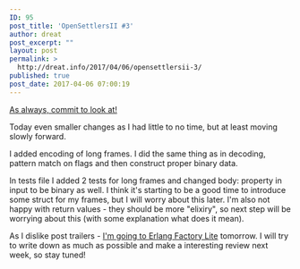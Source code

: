 ```yaml
---
ID: 95
post_title: 'OpenSettlersII #3'
author: dreat
post_excerpt: ""
layout: post
permalink: >
  http://dreat.info/2017/04/06/opensettlersii-3/
published: true
post_date: 2017-04-06 07:00:19
---
```

<a href="https://github.com/Dreat/OpenSettlersII/commit/1d645945893f63fe8e6c0f29ef9f35c6e645130e">As always, commit to look at!</a>

Today even smaller changes as I had little to no time, but at least moving slowly forward.

I added encoding of long frames. I did the same thing as in decoding, pattern match on flags and then construct proper binary data.

In tests file I added 2 tests for long frames and changed body: property in input to be binary as well. I think it's starting to be a good time to introduce some struct for my frames, but I will worry about this later. I'm also not happy with return values - they should be more "elixiry", so next step will be worrying about this (with some explanation what does it mean).

As I dislike post trailers - <a href="http://www.erlang-factory.com/rome2017#home">I'm going to Erlang Factory Lite</a> tomorrow. I will try to write down as much as possible and make a interesting review next week, so stay tuned!
